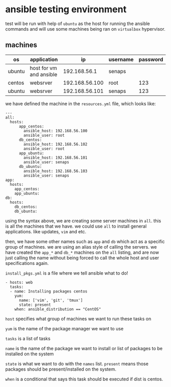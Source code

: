# ansible testing environment
    
test will be run with help of `ubuntu` as the host for running the ansible commands
and will use some machines being ran on `virtualbox` hypervisor.

## machines

|os|application|ip|username|password|    
|---|---|---|---|---|
|ubuntu|host for vm and ansible|192.168.56.1|senaps||
|centos|websrver|192.168.56.100|root|123|
|ubuntu|websrver|192.168.56.101|senaps|123|

we have defined the machine in the `resources.yml` file, which looks like:

    ---
    all:
      hosts:
          app_centos:
            ansible_host: 192.168.56.100
            ansible_user: root
          db_centos:
            ansible_host: 192.168.56.102
            ansible_user: root
          app_ubuntu:
            ansible_host: 192.168.56.101
            ansible_user: senaps
          db_ubuntu:
            ansible_host: 192.168.56.103
            ansible_user: senaps
    app:
      hosts:
        app_centos:
        app_ubuntu:
    db:
      hosts:
        db_centos:
        db_ubuntu:

using the syntax above, we are creating some server machines in `all`. this is all the machines that we
have. we could use `all` to install general applications. like updates, `vim` and etc.

then, we have some other names such as `app` and `db` which act as a specific group of machines. we are using
an alias style of calling the servers. we have created the `app_*` and `db_*` machines on the `all` listing, and
are now just calling the name without being forced to call the whole host and user specifications again.
    
`install_pkgs.yml` is a file where we tell ansible what to do!

    - hosts: web
      tasks:
      - name: Installing packages centos
        yum:
          name: ['vim', 'git', 'tmux'] 
          state: present
        when: ansible_distribution == "CentOS"
        
`host` specifies what group of machines we want to run these tasks on

`yum` is the name of the package manager we want to use

`tasks` is a list of tasks

`name` is the name of the package we want to install or list of packages to be installed on
the system

`state` is what we want to do with the `names` list. `present` means those packages
should be present/installed on the system.

`when` is a conditional that says this task should be executed if dist is centos.

